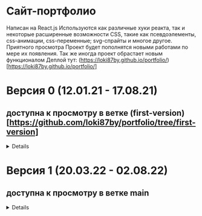 # Сайт-портфолио
Написан на React.js
Используются как различные хуки реакта, так и некоторые расширенные возможности CSS, такие как псевдоэлементы, css-анимации, css-переменные; svg-спрайты и многое другое.
Приятного просмотра
Проект будет пополнятся новыми работами по мере их появления.
Так же иногда проект обрастает новым функционалом
Деплой тут: (https://loki87by.github.io/portfolio/) [https://loki87by.github.io/portfolio/]
# Версия 0 (12.01.21 - 17.08.21)
## доступна к просмотру в ветке (first-version) [https://github.com/loki87by/portfolio/tree/first-version]

<details>

## Версия 0.1.1(11.02.21):
Добавлена анимация при наведении на аватар, возможность начать игру заново после проигрыша
## Версия 0.1.2(12.02.21):
Произведен дебаггинг интерфейса при адаптиве
## Версия 0.1.3(24.06.21):
Произведен рефакторинг раздела "работы". Обновлены пакеты библиотек.
## Версия 0.1.4(28.06.21):
Добавлено 5 работ. исправлена предзагрузка изображений
## Версия 0.2.0(29.06.21):
Добавлена одна работа. Добавлена возможность переключения на светлый фон. Дополнено описание. Растровое лого в шапке заменено векторным.
## Версия 0.2.1(17.07.21):
Добавлена одна работа. Пофиксены баги. Произведен небольшой рефакторинг кода.
## Версия 0.2.2(19.07.21):
Добавлена одна работа. Произведен частичный рефакторинг.
## Версия 0.2.3(14.08.21):
На экранах маленькой ширины исправлены баги тапа запуска игры и полей ввода диапазона
## Версия 0.2.4(17.08.21):
Добавлена подсказка для анимации работ

</details>

# Версия 1 (20.03.22 - 02.08.22)
## доступна к просмотру в ветке main

<details>

## Версия 1.0.0(26.08.22):
Произведен полный рефакторинг кода, полностью переделан интерфейс, встроенная ранее игра вынесена в отдельный проект, добавлены слайдеры, биография оформлена в виде js-кода, возраст отображается в режиме реального времени (с возможностью просмотра в режиме двоичной системы счисления). Используемый стек переведен в градационную модель отсортированную по мере степени освоения того или иного инструмента.
Добавлен сертификат EPAM. Возможность переключения светлой/темной темы заменена выбором любой цветовой гаммы, и прочие мелкие изменения.
## Версия 1.0.1(21.03.22):
Исправлен баг с предзагрузкой изображений.
## Версия 1.0.2(22.03.22):
Добавлен 1 проект.
## Версия 1.0.3(23.03.22):
Добавлена одна работа включающая 2 проекта (бэк и фронт).
Внесены некоторые изменения в добавленные ранее работы
## Версия 1.0.4(29.03.22):
Добавлены 2 однотипных проекта (классика и Vue).
## Версия 1.0.5(31.03.22):
Добавлен 1 проект.
## Версия 1.0.6(02.04.22):
Добавлен 1 проект. Произведена оптимизация изображений
## Версия 1.0.7(04.04.22):
Добавлен 1 проект.
## Версия 1.0.8(05.04.22):
Добавлен 1 проект. Исправлены выявленные баги
## Версия 1.0.9(12.04.22):
Добавлена одна работа включающая 2 проекта (бэк и фронт).
Добавлена автоматическая прокрутка к проекту по клику на его изображении в галерее слайдера
## Версия 1.0.10(22.04.22):
Устранены найденные баги
## Версия 1.0.11(26.07.22):
Добавлена одна работа включающая 2 проекта (бэк и фронт).
Устранены найденные баги
## Версия 1.0.12(28.07.22):
Добавлена одна работа.
Устранен баг фильтрации по redux
## Версия 1.0.13(31.07.22):
Добавлена одна работа.
## Версия 1.1.0(02.08.22):
Произведен рефакторинг простых анимаций,
устранен баг подсчета времени жизни
## Версия 1.1.1(24.08.22):
Добавлена одна работа.
## Версия 1.1.2(26.08.22):
Произведен рефакторинг слегка усложненных анимаций.

</details>
